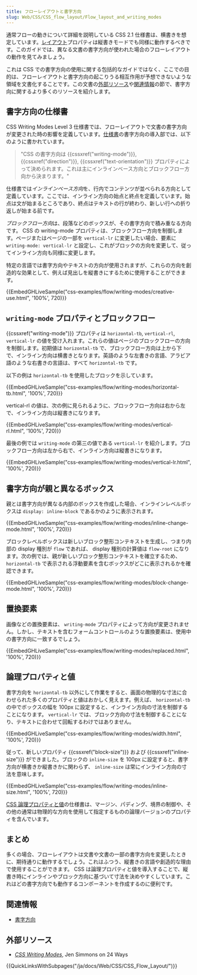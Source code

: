 ```yaml
---
title: フローレイアウトと書字方向
slug: Web/CSS/CSS_flow_layout/Flow_layout_and_writing_modes
---
```


通常フローの動きについて詳細を説明している CSS 2.1 仕様書は、横書きを想定しています。[レイアウト](/ja/docs/Web/CSS/CSS_Flow_Layout/Block_and_Inline_Layout_in_Normal_Flow)プロパティは縦書きモードでも同様に動作するべきです。このガイドでは、異なる文書の書字方向が使われた場合のフローレイアウトの動作を見てみましょう。

これは CSS での書字方向の使用に関する包括的なガイドではなく、ここでの目的は、フローレイアウトと書字方向の起こりうる相互作用が予想できないような領域を文書化することです。この文書の[外部リソース](#External_Resources)や[関連情報](#See_Also)の節で、書字方向に関するより多くのリソースを紹介します。

## 書字方向の仕様書

CSS Writing Modes Level 3 仕様書では、フローレイアウトで文書の書字方向が変更された時の影響を定義しています。[仕様書](https://drafts.csswg.org/css-writing-modes-3/#text-flow)の書字方向の導入部では、以下のように書かれています。

> "CSS の書字方向は {{cssxref("writing-mode")}}, {{cssxref("direction")}}, {{cssxref("text-orientation")}} プロパティによって決められます。これは主にインラインベース方向とブロックフロー方向から決まります。"

仕様書では*インラインベース方向*を、行内でコンテンツが並べられる方向として定義しています。ここでは、インライン方向の始点と終点を定義しています。始点は文が始まるところであり、終点はテキストの行が終わり、新しい行への折り返しが始まる前です。

*ブロックフロー方向*は、段落などのボックスが、その書字方向で積み重なる方向です。 CSS の writing-mode プロパティは、ブロックフロー方向を制御します。ページまたはページの一部を `vertical-lr` に変更したい場合、要素に `writing-mode: vertical-lr` と設定し、これがブロックの方向を変更して、従ってインライン方向も同様に変更します。

特定の言語では書字方向やテキストの方向が使用されますが、これらの方向を創造的な効果として、例えば見出しを縦書きにするために使用することができます。

{{EmbedGHLiveSample("css-examples/flow/writing-modes/creative-use.html", '100%', 720)}}

## `writing-mode` プロパティとブロックフロー

{{cssxref("writing-mode")}} プロパティは `horizontal-tb`, `vertical-rl`, `vertical-lr` の値を受け入れます。これらの値はページのブロックフローの方向を制御します。初期値は `horizontal-tb` で、ブロックフロー方向は上から下で、インライン方向は横書きとなります。英語のような左書きの言語、アラビア語のような右書きの言語は、すべて `horizontal-tb` です。

以下の例は `horizontal-tb` を使用したブロックを示しています。

{{EmbedGHLiveSample("css-examples/flow/writing-modes/horizontal-tb.html", '100%', 720)}}

vertical-rl の値は、次の例に見られるように、ブロックフロー方向は右から左で、インライン方向は縦書きになります。

{{EmbedGHLiveSample("css-examples/flow/writing-modes/vertical-rl.html", '100%', 720)}}

最後の例では `writing-mode` の第三の値である `vertical-lr` を紹介します。ブロックフロー方向は左から右で、インライン方向は縦書きになります。

{{EmbedGHLiveSample("css-examples/flow/writing-modes/vertical-lr.html", '100%', 720)}}

## 書字方向が親と異なるボックス

親とは書字方向が異なる内部のボックスを作成した場合、インラインレベルボックスは `display: inline-block` であるかのように表示されます。

{{EmbedGHLiveSample("css-examples/flow/writing-modes/inline-change-mode.html", '100%', 720)}}

ブロックレベルボックスは新しいブロック整形コンテキストを生成し、つまり内部の display 種別が `flow` であれば、 display 種別の計算値は `flow-root` になります。次の例では、親が新しいブロック整形コンテキストを確立するため、 `horizontal-tb` で表示される浮動要素を含むボックスがどこに表示されるかを確認できます。

{{EmbedGHLiveSample("css-examples/flow/writing-modes/block-change-mode.html", '100%', 720)}}

## 置換要素

画像などの置換要素は、 `writing-mode` プロパティによって方向が変更されません。しかし、テキストを含むフォームコントロールのような置換要素は、使用中の書字方向に一致するでしょう。

{{EmbedGHLiveSample("css-examples/flow/writing-modes/replaced.html", '100%', 720)}}

## 論理プロパティと値

書字方向を `horizontal-tb` 以外にして作業をすると、画面の物理的な寸法に合わせられた多くのプロパティと値はおかしく見えます。例えば、 `horizontal-tb` の中でボックスの幅を 100px に設定すると、インライン方向の寸法を制御することになります。 `vertical-lr` では、ブロック方向の寸法を制御することになり、テキストに合わせて回転するわけではありません。

{{EmbedGHLiveSample("css-examples/flow/writing-modes/width.html", '100%', 720)}}

従って、新しいプロパティ {{cssxref("block-size")}} および {{cssxref("inline-size")}} ができました。ブロックの `inline-size` を 100px に設定すると、書字方向が横書きか縦書きかに関わらず、 `inline-size` は常にインライン方向の寸法を意味します。

{{EmbedGHLiveSample("css-examples/flow/writing-modes/inline-size.html", '100%', 720)}}

[CSS 論理プロパティと値](/ja/docs/Web/CSS/CSS_Logical_Properties)の仕様書は、マージン、パディング、境界の制御や、その他の通常は物理的な方向を使用して指定するものの論理バージョンのプロパティを含んでいます。

## まとめ

多くの場合、フローレイアウトは文書や文書の一部の書字方向を変更したときに、期待通りに動作するでしょう。これはふつう、縦書きの言語や創造的な理由で使用することができます。 CSS は論理プロパティと値を導入することで、縦書き時にインラインやブロック方向に基づいて寸法を決めやすくしています。これはどの書字方向でも動作するコンポーネントを作成するのに便利です。

## 関連情報

- [書字方向](/ja/docs/Web/CSS/CSS_Writing_Modes)

## 外部リソース

- _[CSS Writing Modes](https://24ways.org/2016/css-writing-modes/)_, Jen Simmons on 24 Ways

{{QuickLinksWithSubpages("/ja/docs/Web/CSS/CSS_Flow_Layout/")}}
